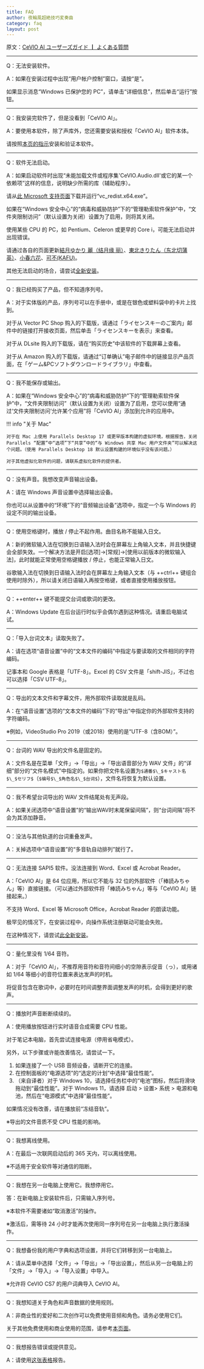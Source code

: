 ```yaml
---
title: FAQ
author: 夜輪風超絶技巧変奏曲
category: faq
layout: post
---
```

原文：[CeVIO AI ユーザーズガイド ┃ よくある質問](https://cevio.jp/guide/cevio_ai/faq/)

---

Q：无法安装软件。

A：如果在安装过程中出现“用户帐户控制”窗口，请按“是”。

如果显示消息“Windows 已保护您的 PC”，请单击“详细信息”，然后单击“运行”按钮。

---

Q：我安装完软件了，但是没看到「CeVIO AI」。

A：要使用本软件，除了声库外，您还需要安装和授权「CeVIO AI」软件本体。

请按照[本页的指示](../../firstguide/install)安装和验证本软件。

---

Q：软件无法启动。

A：如果启动软件时出现“未能加载文件或程序集'CeVIO.Audio.dll'或它的某一个依赖项”这样的信息，说明缺少所需的库（辅助程序）。

请从[此 Microsoft 支持页面](https://docs.microsoft.com/zh-cn/cpp/windows/latest-supported-vc-redist?view=msvc-170)下载并运行“vc_redist.x64.exe”。

如果在“Windows 安全中心”的“病毒和威胁防护”下的“管理勒索软件保护”中，“文件夹限制访问”（默认设置为关闭）设置为了启用，则将其关闭。

使用某些 CPU 的 PC，如 Pentium、Celeron 或更早的 Core i，可能无法启动并出现错误。

请通过各自的页面更新[結月ゆかり 麗（结月缘 丽）](https://cevio.jp/guide/cevio_ai/home/yukari_1_1_0)、[東北きりたん（东北切蒲英）](https://cevio.jp/guide/cevio_ai/home/kiritan_1_1_0)、[小春六花](https://cevio.jp/guide/cevio_ai/home/rikka_1_1_1)、[可不(KAFU)](https://cevio.jp/guide/cevio_ai/home/kafu_update)。

其他无法启动的场合，请尝试[全新安装](https://cevio.jp/guide/cevio_ai/tool2)。

---

Q：我已经购买了产品，但不知道序列号。

A：对于实体版的产品，序列号可以在手册中，或是在银色或塑料袋中的卡片上找到。

对于从 Vector PC Shop 购入的下载版，请通过「ライセンスキーのご案内」邮件中的链接打开接收页面，然后单击「ライセンスキーを表示」来查看。

对于从 DLsite 购入的下载版，请在“购买历史”中该软件的下载屏幕上查看。

对于从 Amazon 购入的下载版，请通过“订单确认”电子邮件中的链接显示产品页面，在「ゲーム&PCソフトダウンロードライブラリ」中查看。

---

Q：我不能保存或输出。

A：如果在“Windows 安全中心”的“病毒和威胁防护”下的“管理勒索软件保护”中，“文件夹限制访问”（默认设置为关闭）设置为了启用，您可以使用“通过‘文件夹限制访问’允许某个应用”将「CeVIO AI」添加到允许的应用中。

!!! info "关于 Mac"

    对于在 Mac 上使用 Parallels Desktop 17 或更早版本构建的虚拟环境，根据报告，关闭 Parallels “配置”中“选项”下“共享”中的“与 Windows 共享 Mac 用户文件夹”可以解决这个问题。（使用 Parallels Desktop 18 默认设置构建的环境似乎没有该问题。）

    对于其他虚拟化软件的问题，请联系虚拟化软件的提供者。

---

Q：没有声音。我想改变声音输出设备。

A：请在 Windows 声音设置中选择输出设备。

你也可以从设置中的“环境”下的“音频输出设备”选项中，指定一个与 Windows 的设定不同的输出设备。

---

Q：使用空格键时，播放 / 停止不起作用。曲目名称不能输入日文。

A：新的微软输入法在切换到日语输入法时会在屏幕左上角输入文本，并且快捷键会全部失效。一个解决方法是开启[选项]→[常规]→[使用以前版本的微软输入法]，此时就能正常使用空格键播放 / 停止，也能正常输入日文。

谷歌输入法在切换到日语输入法时会在屏幕左上角输入文本（与 ++ctrl++ 键组合使用时除外），所以请关闭日语输入再按空格键，或者直接使用播放按钮。

---

Q：++enter++ 键不能提交台词或歌词的更改。

A：Windows Update 在后台运行时似乎会偶尔遇到这种情况。请重启电脑试试。

---

Q：「导入台词文本」读取失败了。

A：请在选项“语音设置”中的“文本文件的编码”中指定与要读取的文件相同的字符编码。

记事本和 Google 表格是「UTF-8」。Excel 的 CSV 文件是「shift-JIS」，不过也可以选择「CSV UTF-8」。

---

Q：导出的文本文件和字幕文件，用外部软件读取就是乱码。

A：在“语音设置”选项的“文本文件的编码”下的“导出”中指定你的外部软件支持的字符编码。

※例如，VideoStudio Pro 2019（或2018）使用的是“UTF-8（含BOM）”。

---

Q：台词的 WAV 导出的文件名是固定的。

A：文件名是在菜单「文件」→「导出」→「导出语音部分为 WAV 文件」的“详细”部分的“文件名模式”中指定的。如果你把文件名设置为`$通番$\_$キャスト名$\_$セリフ$`（`$编号$\_$角色名$\_$台词$`），文件名将恢复为默认设置。

---

Q：我不希望台词导出的 WAV 文件结尾处有无声段。

A：如果关闭选项中“语音设置”的“输出WAV时末尾保留间隔”，则“台词间隔”将不会为其添加静音。

---

Q：没法与其他轨道的台词重叠发声。

A：关掉选项中“语音设置”的“多音轨自动排列”就行了。

---

Q：无法连接 SAPI5 软件。没法连接到 Word、Excel 或 Acrobat Reader。

A：「CeVIO AI」是 64 位应用，所以它不能与 32 位的外部软件（「棒読みちゃん」等）直接链接。（可以通过外部软件将「棒読みちゃん」等与「CeVIO AI」链接起来。）

不支持 Word、Excel 等 Microsoft Office，Acrobat Reader 的朗读功能。

极罕见的情况下，在安装过程中，向操作系统注册联动可能会失败。

在这种情况下，请尝试[此全新安装](https://cevio.jp/guide/cevio_ai/tool2/)。

---

Q：量化里没有 1/64 音符。

A：对于「CeVIO AI」，不推荐用音符和音符间细小的空隙表示促音（っ），或用诸如 1/64 等细小的音符位置来表达发声的时机。

将促音包含在歌词中，必要时在时间调整界面调整发声的时机，会得到更好的歌声。

---

Q：播放时声音断断续续的。

A：使用播放按钮进行实时语音合成需要 CPU 性能。

对于笔记本电脑，首先尝试连接电源（停用省电模式）。

另外，以下步骤或许能改善情况，请尝试一下。

1. 如果连接了一个 USB 音频设备，请断开它的连接。
2. 在控制面板的“电源选项”的“选定的计划”中选择“最佳性能”。
3. （来自译者）对于 Windows 10，请选择任务栏中的“电池”图标，然后将滑块拖动到“最佳性能”。对于 Windows 11，请选择 启动 > 设置> 系统 > 电源和电池，然后在“电源模式”中选择“最佳性能”。

如果情况没有改善，请在播放前“冻结音轨”。

※导出的文件音质不受 CPU 性能的影响。

---

Q：我想离线使用。

A：在最后一次联网启动后的 365 天内，可以离线使用。

※不适用于安全软件等对通信的阻断。

---

Q：我想在另一台电脑上使用它。我想停用它。

答：在新电脑上安装软件后，只需输入序列号。

※本软件不需要诸如“取消激活”的操作。

※激活后，需等待 24 小时才能再次使用同一序列号在另一台电脑上执行激活操作。

---

Q：我想备份我的用户字典和选项设置，并将它们转移到另一台电脑上。

A：请从菜单中选择「文件」→「导出」→「导出设置」，然后从另一台电脑上的「文件」→「导入」→「导入设置」中导入。

※允许将 CeVIO CS7 的用户词典导入 CeVIO AI。

---

Q：我想知道关于角色和声音数据的使用规则。

A：非商业性的爱好和二次创作可以免费使用音频和角色。请务必使用它们。

关于其他免费使用和商业使用的范围，请参考[本页面](http://cevio.jp/commercial/)。

---

Q：我想报告错误或提供意见。

A：请使用[这张表格](https://docs.google.com/forms/d/1qGam3pOnz_XJ2dhxvGMPX8QeoBZPiaPrzMft6fOh-tY/viewform)报告。
